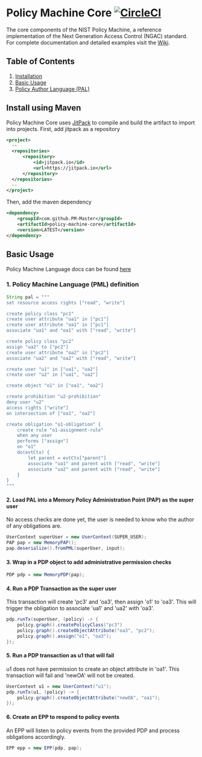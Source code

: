 # Policy Machine Core [![CircleCI](https://circleci.com/gh/PM-Master/policy-machine-core.svg?style=svg)](https://circleci.com/gh/PM-Master/policy-machine-core)

The core components of the NIST Policy Machine, a reference implementation of the Next Generation Access Control (NGAC) standard. For complete documentation and detailed examples visit the [Wiki](https://github.com/PM-Master/policy-machine-core/wiki).

## Table of Contents
1. [Installation](#install-using-maven)
2. [Basic Usage](#basic-usage)
3. [Policy Author Language (PAL)](/pml/README.md)

## Install using Maven
Policy Machine Core uses [JitPack](https://jitpack.io/) to compile and build the artifact to import into projects.
First, add jitpack as a repository
```xml
<project>
  --
  <repositories>
      <repository>
          <id>jitpack.io</id>
          <url>https://jitpack.io</url>
      </repository>
  </repositories>
  --
</project>
```
Then, add the maven dependency
```xml
<dependency>
    <groupId>com.github.PM-Master</groupId>
    <artifactId>policy-machine-core</artifactId>
    <version>LATEST</version>
</dependency>
```

## Basic Usage

Policy Machine Language docs can be found [here](/pml)

### 1. Policy Machine Language (PML) definition
```java
String pal = """
set resource access rights ["read", "write"]

create policy class "pc1"
create user attribute "ua1" in ["pc1"]
create user attribute "oa1" in ["pc1"]
associate "ua1" and "oa1" with ["read", "write"]

create policy class "pc2"
assign "ua2" to ["pc2"]
create user attribute "oa2" in ["pc2"]
associate "ua2" and "oa2" with ["read", "write"]

create user "u1" in ["ua1", "ua2"]
create user "u2" in ["ua1", "ua2"]

create object "o1" in ["oa1", "oa2"]

create prohibition "u2-prohibition"
deny user "u2"
access rights ["write"]
on intersection of ["oa1", "oa2"]

create obligation "o1-obligation" {
    create rule "o1-assignment-rule"
    when any user
    performs ["assign"]
    on "o1"
    do(evtCtx) {
        let parent = evtCtx["parent"]
        associate "ua1" and parent with ["read", "write"]
        associate "ua2" and parent with ["read", "write"]
    }
}
"""
```

#### 2. Load PAL into a Memory Policy Administration Point (PAP) as the super user
No access checks are done yet, the user is needed to know who the author of any obligations are.
```java
UserContext superUser = new UserContext(SUPER_USER);
PAP pap = new MemoryPAP();
pap.deserialize().fromPML(superUser, input);
```

#### 3. Wrap in a PDP object to add administrative permission checks
```java
PDP pdp = new MemoryPDP(pap);
```

#### 4. Run a PDP Transaction as the super user
This transaction will create 'pc3' and 'oa3', then assign 'o1' to 'oa3'. This will trigger the obligation to associate
'ua1' and 'ua2' with 'oa3'.
```java
pdp.runTx(superUser, (policy) -> {
    policy.graph().createPolicyClass("pc3")
    policy.graph().createObjectAttribute("oa3", "pc2");
    policy.graph().assign("o1", "oa3");
});
```

#### 5. Run a PDP transaction as u1 that will fail
u1 does not have permission to create an object attribute in 'oa1'. This transaction will fail and 'newOA' will not be created.
```java
UserContext u1 = new UserContext("u1");
pdp.runTx(u1, (policy) -> {
    policy.graph().createObjectAttribute("newOA", "oa1");
});
```

#### 6. Create an EPP to respond to policy events
An EPP will listen to policy events from the provided PDP and process obligations accordingly.
```java
EPP epp = new EPP(pdp, pap);
```
